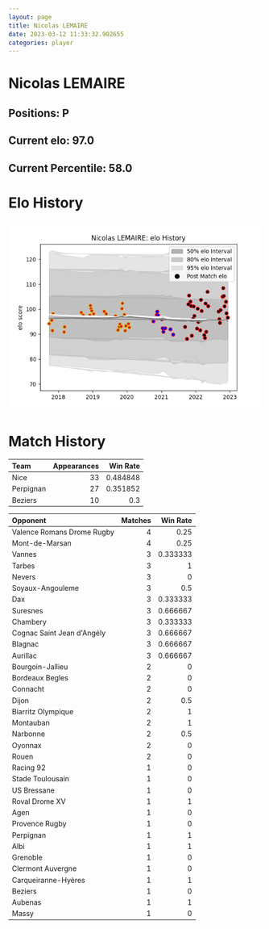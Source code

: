 ```yaml
---  
layout: page  
title: Nicolas LEMAIRE  
date: 2023-03-12 11:33:32.902655  
categories: player  
---
```

# Nicolas LEMAIRE

## Positions: P

## Current elo: 97.0

## Current Percentile: 58.0

# Elo History


![elo history](history_NicolasLEMAIRE.png)
# Match History


| Team      |   Appearances |   Win Rate |
|:----------|--------------:|-----------:|
| Nice      |            33 |   0.484848 |
| Perpignan |            27 |   0.351852 |
| Beziers   |            10 |   0.3      |

| Opponent                   |   Matches |   Win Rate |
|:---------------------------|----------:|-----------:|
| Valence Romans Drome Rugby |         4 |   0.25     |
| Mont-de-Marsan             |         4 |   0.25     |
| Vannes                     |         3 |   0.333333 |
| Tarbes                     |         3 |   1        |
| Nevers                     |         3 |   0        |
| Soyaux-Angouleme           |         3 |   0.5      |
| Dax                        |         3 |   0.333333 |
| Suresnes                   |         3 |   0.666667 |
| Chambery                   |         3 |   0.333333 |
| Cognac Saint Jean d'Angély |         3 |   0.666667 |
| Blagnac                    |         3 |   0.666667 |
| Aurillac                   |         3 |   0.666667 |
| Bourgoin-Jallieu           |         2 |   0        |
| Bordeaux Begles            |         2 |   0        |
| Connacht                   |         2 |   0        |
| Dijon                      |         2 |   0.5      |
| Biarritz Olympique         |         2 |   1        |
| Montauban                  |         2 |   1        |
| Narbonne                   |         2 |   0.5      |
| Oyonnax                    |         2 |   0        |
| Rouen                      |         2 |   0        |
| Racing 92                  |         1 |   0        |
| Stade Toulousain           |         1 |   0        |
| US Bressane                |         1 |   0        |
| Roval Drome XV             |         1 |   1        |
| Agen                       |         1 |   0        |
| Provence Rugby             |         1 |   0        |
| Perpignan                  |         1 |   1        |
| Albi                       |         1 |   1        |
| Grenoble                   |         1 |   0        |
| Clermont Auvergne          |         1 |   0        |
| Carqueiranne-Hyères        |         1 |   1        |
| Beziers                    |         1 |   0        |
| Aubenas                    |         1 |   1        |
| Massy                      |         1 |   0        |